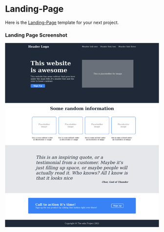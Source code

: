 # Landing-Page

Here is the [Landing-Page](https://chetan6780.github.io/Landing-Page/) template for your next project.

### Landing Page Screenshot

![](images/completed2.png)
